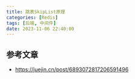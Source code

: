 ```yaml
---
title: 跳表SkipList原理
categories: [Redis]
tags: [后端, 中间件]
date: 2023-11-06 22:40:00
---
```




## 参考文章

- https://juejin.cn/post/6893072817206591496